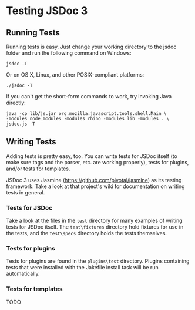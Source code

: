 Testing JSDoc 3
===============

Running Tests
-------------

Running tests is easy.  Just change your working directory to the jsdoc folder
and run the following command on Windows:

    jsdoc -T

Or on OS X, Linux, and other POSIX-compliant platforms:

    ./jsdoc -T

If you can't get the short-form commands to work, try invoking Java directly:

    java -cp lib/js.jar org.mozilla.javascript.tools.shell.Main \
    -modules node_modules -modules rhino -modules lib -modules . \
    jsdoc.js -T

Writing Tests
-------------

Adding tests is pretty easy, too.  You can write tests for JSDoc itself (to 
make sure tags and the parser, etc. are working properly), tests for plugins, and/or
tests for templates.

JSDoc 3 uses Jasmine (https://github.com/pivotal/jasmine) as its testing framework.
Take a look at that project's wiki for documentation on writing tests in general.

### Tests for JSDoc

Take a look at the files in the ```test``` directory for many examples of
writing tests for JSDoc itself. The ```test\fixtures``` directory hold fixtures
for use in the tests, and the ```test\specs``` directory holds the tests themselves.

### Tests for plugins

Tests for plugins are found in the ```plugins\test``` directory. Plugins containing
tests that were installed with the Jakefile install task will be run automatically.

### Tests for templates

TODO